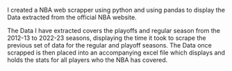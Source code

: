 I created a NBA web scrapper using python and using pandas to display the Data extracted from the official NBA website. 

The Data I have extracted covers the playoffs and regular season from the 2012-13 to 2022-23 seasons, displaying the time it took to scrape the previous set of data for the regular and playoff seasons. The Data once scrapped is then placed into an accompanying excel file which displays and holds the stats for all players who the NBA has covered. 
